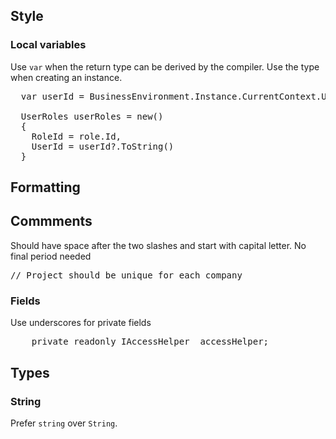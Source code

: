 
## Style ##
### Local variables ###
Use <code>var</code> when the return type can be derived by the compiler. Use the type when creating an instance.
<pre>
  var userId = BusinessEnvironment.Instance.CurrentContext.UserId;

  UserRoles userRoles = new()
  {
    RoleId = role.Id,
    UserId = userId?.ToString()
  }
</pre>

## Formatting ##
## Commments ##
Should have space after the two slashes and start with capital letter. No final period needed
<pre>
// Project should be unique for each company
</pre>

### Fields ###
Use underscores for private fields
<pre>
    private readonly IAccessHelper _accessHelper;
</pre>

## Types ##
### String ###
Prefer <code>string</code> over <code>String</code>.
